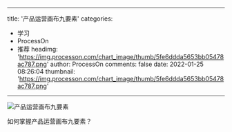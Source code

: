 
---
title: '产品运营画布九要素'
categories: 
 - 学习
 - ProcessOn
 - 推荐
headimg: 'https://img.processon.com/chart_image/thumb/5fe6ddda5653bb05478ac787.png'
author: ProcessOn
comments: false
date: 2022-01-25 08:26:04
thumbnail: 'https://img.processon.com/chart_image/thumb/5fe6ddda5653bb05478ac787.png'
---

<div>   
<img class="thumb" alt="产品运营画布九要素" src="https://img.processon.com/chart_image/thumb/5fe6ddda5653bb05478ac787.png" referrerpolicy="no-referrer">
<p>如何掌握产品运营画布九要素？</p>  
</div>
            